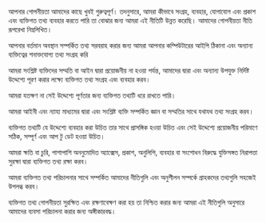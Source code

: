 আপনার গোপনীয়তা আমাদের কাছে খুবই গুরুত্বপূর্ণ। তদনুসারে, আমরা কীভাবে সংগ্রহ, ব্যবহার, যোগাযোগ এবং প্রকাশ এবং ব্যক্তিগত তথ্য ব্যবহার করতে পারি তা বোঝার জন্য আমরা এই নীতিটি উন্নত করেছি। আমাদের গোপনীয়তা নীতি রূপরেখা নিম্নলিখিত।

আপনার বর্তমান অবস্থান সম্পর্কিত তথ্য সরবরাহ করার জন্য আমরা আপনার কম্পিউটারের আইপি ঠিকানা এবং অন্যান্য ব্যক্তিত্বের শনাক্তযোগ্য তথ্য সংগ্রহ করি

আমরা সংশ্লিষ্ট ব্যক্তিদের সম্মতি বা আইন দ্বারা প্রয়োজনীয় না হওয়া পর্যন্ত, আমাদের দ্বারা এবং অন্যান্য উপযুক্ত নির্দিষ্ট উদ্দেশ্যে পূরণ করার লক্ষ্যে ব্যক্তিগত তথ্য সংগ্রহ এবং ব্যবহার করব।

আমরা যতক্ষণ না সেই উদ্দেশ্যে পূর্ণতার জন্য ব্যক্তিগত তথ্যটি ধরে রাখতে পারি।

আমরা আইনী এবং ন্যায্য মাধ্যমের দ্বারা এবং সংশ্লিষ্ট ব্যক্তি সম্পর্কিত জ্ঞান বা সম্মতির সাথে যথাযথ তথ্য সংগ্রহ করব।

ব্যক্তিগত তথ্যটি যে উদ্দেশ্যে ব্যবহার করা উচিত তার সাথে প্রাসঙ্গিক হওয়া উচিত এবং সেই উদ্দেশ্যে প্রয়োজনীয় পরিমাণে সঠিক, সম্পূর্ণ এবং আপ টু ডেট হওয়া উচিত।

আমরা ক্ষতি বা চুরি, পাশাপাশি অননুমোদিত অ্যাক্সেস, প্রকাশ, অনুলিপি, ব্যবহার বা সংশোধন বিরুদ্ধে যুক্তিসঙ্গত নিরাপত্তা সুরক্ষা দ্বারা ব্যক্তিগত তথ্য রক্ষা করব।

আমরা ব্যক্তিগত তথ্য পরিচালনার সাথে সম্পর্কিত আমাদের নীতিগুলি এবং অনুশীলন সম্পর্কে গ্রাহকদের তথ্যগুলি সহজেই উপলব্ধ করব।

ব্যক্তিগত তথ্য গোপনীয়তা সুরক্ষিত এবং রক্ষণাবেক্ষণ করা হয় তা নিশ্চিত করার জন্য আমরা এই নীতিগুলি অনুসারে আমাদের ব্যবসা পরিচালনা করার জন্য অঙ্গীকারবদ্ধ।
